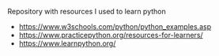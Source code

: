 Repository with resources I used to learn python

- https://www.w3schools.com/python/python_examples.asp
- https://www.practicepython.org/resources-for-learners/
- https://www.learnpython.org/
